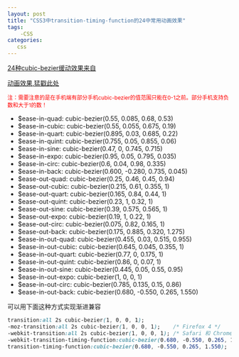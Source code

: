 ```yaml
---
layout: post
title: "CSS3中transition-timing-function的24中常用动画效果"
tags:
    -CSS
categories:
   css
---
```


[24种cubic-bezier缓动效果来自](https://github.com/modeset/underoos/blob/e44607a67052840479af09cb678815fa551bc1ce/app/assets/stylesheets/mixins/_timing-equations.sass)

[动画效果,猛戳此处](http://underoos.modeset.com/styles.html#mixins-timing-equations)

<p style="color:red;font-size:12px;">注：需要注意的是在手机端有部分手机cubic-bezier的值范围只能在0-1之前。部分手机支持负数和大于1的数！</p>

- $ease-in-quad: cubic-bezier(0.55, 0.085, 0.68, 0.53)
- $ease-in-cubic: cubic-bezier(0.55, 0.055, 0.675, 0.19)
- $ease-in-quart: cubic-bezier(0.895, 0.03, 0.685, 0.22)
- $ease-in-quint: cubic-bezier(0.755, 0.05, 0.855, 0.06)
- $ease-in-sine: cubic-bezier(0.47, 0, 0.745, 0.715)
- $ease-in-expo: cubic-bezier(0.95, 0.05, 0.795, 0.035)
- $ease-in-circ: cubic-bezier(0.6, 0.04, 0.98, 0.335)
- $ease-in-back: cubic-bezier(0.600, -0.280, 0.735, 0.045)
- $ease-out-quad: cubic-bezier(0.25, 0.46, 0.45, 0.94)
- $ease-out-cubic: cubic-bezier(0.215, 0.61, 0.355, 1)
- $ease-out-quart: cubic-bezier(0.165, 0.84, 0.44, 1)
- $ease-out-quint: cubic-bezier(0.23, 1, 0.32, 1)
- $ease-out-sine: cubic-bezier(0.39, 0.575, 0.565, 1)
- $ease-out-expo: cubic-bezier(0.19, 1, 0.22, 1)
- $ease-out-circ: cubic-bezier(0.075, 0.82, 0.165, 1)
- $ease-out-back: cubic-bezier(0.175, 0.885, 0.320, 1.275)
- $ease-in-out-quad: cubic-bezier(0.455, 0.03, 0.515, 0.955)
- $ease-in-out-cubic: cubic-bezier(0.645, 0.045, 0.355, 1)
- $ease-in-out-quart: cubic-bezier(0.77, 0, 0.175, 1)
- $ease-in-out-quint: cubic-bezier(0.86, 0, 0.07, 1)
- $ease-in-out-sine: cubic-bezier(0.445, 0.05, 0.55, 0.95)
- $ease-in-out-expo: cubic-bezier(1, 0, 0, 1)
- $ease-in-out-circ: cubic-bezier(0.785, 0.135, 0.15, 0.86)
- $ease-in-out-back: cubic-bezier(0.680, -0.550, 0.265, 1.550)

可以用下面这种方式实现渐进兼容

```css
transition:all 2s cubic-bezier(1, 0, 0, 1);
-moz-transition:all 2s cubic-bezier(1, 0, 0, 1);	/* Firefox 4 */
-webkit-transition:all 2s cubic-bezier(1, 0, 0, 1);	/* Safari 和 Chrome */
-webkit-transition-timing-function:cubic-bezier(0.680, -0.550, 0.265, 1.550);/*单独写可以实现渐进兼容*/
transition-timing-function:cubic-bezier(0.680, -0.550, 0.265, 1.550);
```
